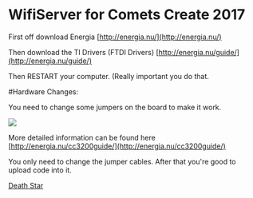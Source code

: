 # WifiServer for Comets Create 2017

First off download Energia
[http://energia.nu/](http://energia.nu/)

Then download the TI Drivers (FTDI Drivers)
[http://energia.nu/guide/](http://energia.nu/guide/)

Then RESTART your computer. (Really important you do that.

#Hardware Changes:

You need to change some jumpers on the board to make it work.


![](http://energia.nu/wordpress/wp-content/uploads/2014/09/jumper.png)

More detailed information can be found here [http://energia.nu/cc3200guide/](http://energia.nu/cc3200guide/)

You only need to change the jumper cables. After that you're good to upload code into it.

[Death Star](http://i.imgur.com/OWaMtjj.png)
